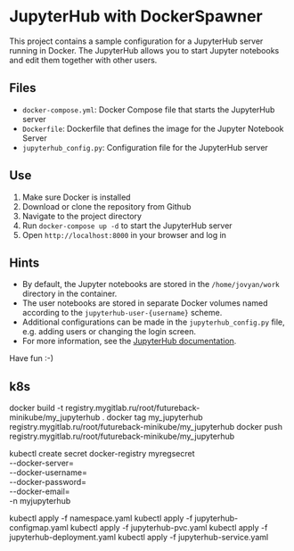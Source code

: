 # JupyterHub with DockerSpawner

This project contains a sample configuration for a JupyterHub server running in Docker. The JupyterHub allows you to start Jupyter notebooks and edit them together with other users.

## Files

- `docker-compose.yml`: Docker Compose file that starts the JupyterHub server
- `Dockerfile`: Dockerfile that defines the image for the Jupyter Notebook Server
- `jupyterhub_config.py`: Configuration file for the JupyterHub server

## Use

1. Make sure Docker is installed
2. Download or clone the repository from Github
3. Navigate to the project directory
4. Run `docker-compose up -d` to start the JupyterHub server
5. Open `http://localhost:8000` in your browser and log in

## Hints

- By default, the Jupyter notebooks are stored in the `/home/jovyan/work` directory in the container.
- The user notebooks are stored in separate Docker volumes named according to the `jupyterhub-user-{username}` scheme.
- Additional configurations can be made in the `jupyterhub_config.py` file, e.g. adding users or changing the login screen.
- For more information, see the [JupyterHub documentation](https://jupyterhub.readthedocs.io/en/stable/index.html).

Have fun :-)


## k8s
docker build -t registry.mygitlab.ru/root/futureback-minikube/my_jupyterhub .
docker tag my_jupyterhub registry.mygitlab.ru/root/futureback-minikube/my_jupyterhub
docker push registry.mygitlab.ru/root/futureback-minikube/my_jupyterhub

kubectl create secret docker-registry myregsecret \
--docker-server=<your-registry> \
--docker-username=<your-username> \
--docker-password=<your-password> \
--docker-email=<your-email> \
-n myjupyterhub

kubectl apply -f namespace.yaml
kubectl apply -f jupyterhub-configmap.yaml
kubectl apply -f jupyterhub-pvc.yaml
kubectl apply -f jupyterhub-deployment.yaml
kubectl apply -f jupyterhub-service.yaml
